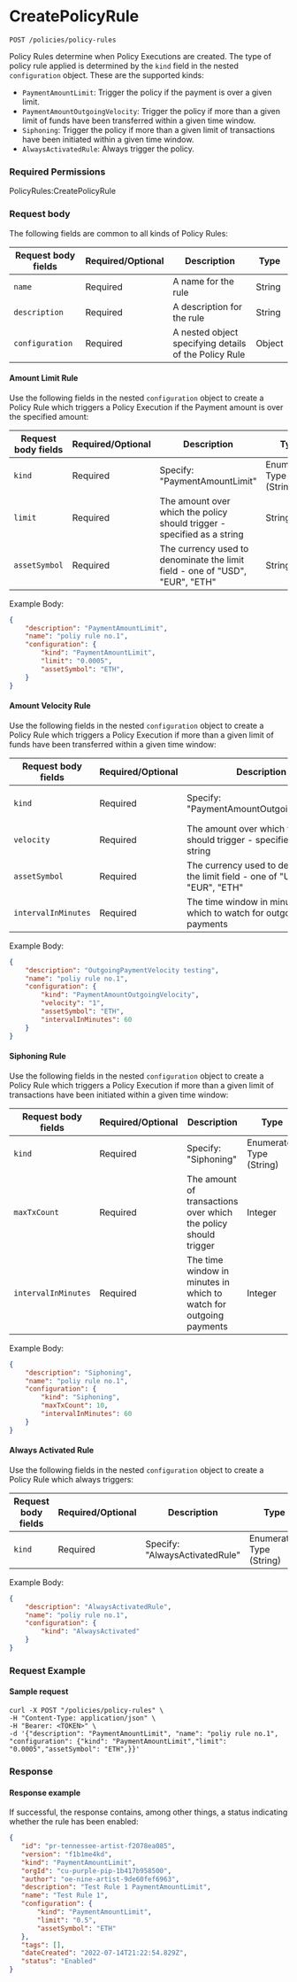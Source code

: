 # CreatePolicyRule

`POST /policies/policy-rules`

Policy Rules determine when Policy Executions are created.   The type of policy rule applied is determined by the `kind` field in the nested `configuration` object.  These are the supported kinds:

* `PaymentAmountLimit`: Trigger the policy if the payment is over a given limit.
* `PaymentAmountOutgoingVelocity`: Trigger the policy if more than a given limit of funds have been transferred within a given time window.
* `Siphoning`: Trigger the policy if more than a given limit of transactions have been initiated within a given time window.
* `AlwaysActivatedRule`: Always trigger the policy.

### Required Permissions <a href="#scopes" id="scopes"></a>

PolicyRules:CreatePolicyRule

### Request body <a href="#request-body" id="request-body"></a>

The following fields are common to all kinds of Policy Rules:

| Request body fields | Required/Optional | Description                                           | Type   |
| ------------------- | ----------------- | ----------------------------------------------------- | ------ |
| `name`              | Required          | A name for the rule                                   | String |
| `description`       | Required          | A description for the rule                            | String |
| `configuration`     | Required          | A nested object specifying details of the Policy Rule | Object |

#### Amount Limit Rule

Use the following fields in the nested `configuration` object to create a Policy Rule which triggers a Policy Execution if the Payment amount is over the specified amount:

| Request body fields | Required/Optional | Description                                                                  | Type                     |
| ------------------- | ----------------- | ---------------------------------------------------------------------------- | ------------------------ |
| `kind`              | Required          | Specify: "PaymentAmountLimit"                                                | Enumerated Type (String) |
| `limit`             | Required          | The amount over which the policy should trigger - specified as a string      | String                   |
| `assetSymbol`       | Required          | The currency used to denominate the limit field - one of "USD", "EUR", "ETH" | String                   |



Example Body:

```json
{
    "description": "PaymentAmountLimit", 
    "name": "poliy rule no.1",
    "configuration": {
        "kind": "PaymentAmountLimit",
        "limit": "0.0005",
        "assetSymbol": "ETH",
    }
}
```

#### Amount Velocity Rule

Use the following fields in the nested `configuration` object to create a Policy Rule which triggers a Policy Execution if more than a given limit of funds have been transferred within a given time window:

| Request body fields | Required/Optional | Description                                                                  | Type                     |
| ------------------- | ----------------- | ---------------------------------------------------------------------------- | ------------------------ |
| `kind`              | Required          | Specify: "PaymentAmountOutgoingVelocity"                                     | Enumerated Type (String) |
| `velocity`          | Required          | The amount over which the policy should trigger - specified as a string      | String                   |
| `assetSymbol`       | Required          | The currency used to denominate the limit field - one of "USD", "EUR", "ETH" | String                   |
| `intervalInMinutes` | Required          | The time window in minutes in which to watch for outgoing payments           | Integer                  |

Example Body:

```json
{
    "description": "OutgoingPaymentVelocity testing", 
    "name": "poliy rule no.1",
    "configuration": {
        "kind": "PaymentAmountOutgoingVelocity",
        "velocity": "1",
        "assetSymbol": "ETH",
        "intervalInMinutes": 60
    }
}   
```

#### Siphoning Rule

Use the following fields in the nested `configuration` object to create a Policy Rule which triggers a Policy Execution if more than a given limit of transactions have been initiated within a given time window:

| Request body fields | Required/Optional | Description                                                        | Type                     |
| ------------------- | ----------------- | ------------------------------------------------------------------ | ------------------------ |
| `kind`              | Required          | Specify: "Siphoning"                                               | Enumerated Type (String) |
| `maxTxCount`        | Required          | The amount of transactions over which the policy should trigger    | Integer                  |
| `intervalInMinutes` | Required          | The time window in minutes in which to watch for outgoing payments | Integer                  |

Example Body:

```json
{
    "description": "Siphoning", 
    "name": "poliy rule no.1",
    "configuration": {
        "kind": "Siphoning",
        "maxTxCount": 10,
        "intervalInMinutes": 60
    }
}
```

#### Always Activated Rule

Use the following fields in the nested `configuration` object to create a Policy Rule which always triggers:

| Request body fields | Required/Optional | Description                    | Type                     |
| ------------------- | ----------------- | ------------------------------ | ------------------------ |
| `kind`              | Required          | Specify: "AlwaysActivatedRule" | Enumerated Type (String) |

Example Body:

```json
{
    "description": "AlwaysActivatedRule", 
    "name": "poliy rule no.1",
    "configuration": {
        "kind": "AlwaysActivated"
    }
}
```

### Request Example <a href="#request-example.1" id="request-example.1"></a>

#### Sample request <a href="#sample-request" id="sample-request"></a>

```shell
curl -X POST "/policies/policy-rules" \
-H "Content-Type: application/json" \
-H "Bearer: <TOKEN>" \
-d '{"description": "PaymentAmountLimit", "name": "poliy rule no.1", "configuration": {"kind": "PaymentAmountLimit","limit": "0.0005","assetSymbol": "ETH",}}'

```

### Response <a href="#response" id="response"></a>

#### Response example <a href="#response-example" id="response-example"></a>

If successful, the response contains, among other things, a status indicating whether the rule has been enabled:

```json
{
   "id": "pr-tennessee-artist-f2078ea085",
   "version": "f1b1me4kd",
   "kind": "PaymentAmountLimit",
   "orgId": "cu-purple-pip-1b417b958500",
   "author": "oe-nine-artist-9de60fef6963",
   "description": "Test Rule 1 PaymentAmountLimit",
   "name": "Test Rule 1",
   "configuration": {
       "kind": "PaymentAmountLimit",
       "limit": "0.5",
       "assetSymbol": "ETH"
   },
   "tags": [],
   "dateCreated": "2022-07-14T21:22:54.829Z",
   "status": "Enabled"
}
```

